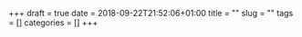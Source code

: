 +++ 
draft = true
date = 2018-09-22T21:52:06+01:00
title = ""
slug = "" 
tags = []
categories = []
+++

